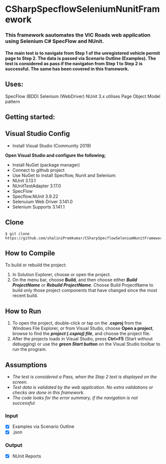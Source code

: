 # CSharpSpecflowSeleniumNunitFramework
### This framework aautomates the VIC Roads web application using Selenium C# SpecFlow and NUnit.
#### The main test is to navigate from Step 1 of the unregistered vehicle permit page to Step 2. The data is passed via Scenario Outline (Examples). The test is considered as pass if the navigaton from Step 1 to Step 2 is successful. The same has been covered in this framework.


## Uses:
SpecFlow (BDD)
Selenium (WebDriver)
NUnit 3.x
utilises Page Object Model pattern


## Getting started:

## Visual Studio Config
* Install Visual Studio (Community 2019)

**Open Visual Studio and configure the following;**
* Install NuGet (package manager)
* Connect to github project
* Use NuGet to install Specflow, Nunit and Selenium:
* NUnit 3.13.1
* NUnitTestAdapter 3.17.0
* SpecFlow
* Specflow.NUnit 3.9.22
* Selenuium Web Driver 3.141.0
* Selenium Supports 3.141.1

## Clone
```
$ git clone https://github.com/shaliniPremkumar/CSharpSpecflowSeleniumNunitFramework.git
```

## How to Compile
To build or rebuild the project:
1. In Solution Explorer, choose or open the project.
2. On the menu bar, choose **Build**, and then choose either ***Build ProjectName*** or ***Rebuild ProjectName***. Choose Build ProjectName to build only those project components that have changed since the most recent build.

## How to Run
1. To open the project, double-click or tap on the **.csproj** from the Windows File Explorer, or from Visual Studio, choose **Open a project**, browse to find the ***project (.csproj) file***, and choose the project file.
2. After the projects loads in Visual Studio, press **Ctrl+F5** (Start without debugging) or use the ***green Start button*** on the Visual Studio toolbar to run the program. 

## Assumptions
* *The test is considered a Pass, when the Step 2 text is displayed on the screen.*
* *Test data is validated by the web application. No extra validations or checks are done in this framework.*
* *The code looks for the error summary, if the navigation is not successful.*

### Input
- [X] Examples via Scenario Outline
- [X] .json

### Output
- [X] NUnit Reports



